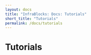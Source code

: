 ```yaml
---
layout: docs
title: "InfraBlocks: Docs: Tutorials"
short_title: "Tutorials"
permalink: /docs/tutorials
---
```

# Tutorials
